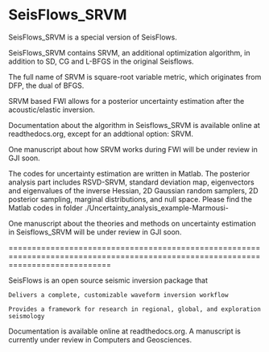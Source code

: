SeisFlows_SRVM
=================

SeisFlows_SRVM is a special version of SeisFlows.

SeisFlows_SRVM contains SRVM, an additional optimization algorithm, in addition to SD, CG and L-BFGS in the original Seisflows.

The full name of SRVM is square-root variable metric, which originates from DFP, the dual of BFGS.

SRVM based FWI allows for a posterior uncertainty estimation after the acoustic/elastic inversion.

Documentation about the algorithm in Seisflows_SRVM is available online at readthedocs.org, except for an addtional option: SRVM. 

One manuscript about how SRVM works during FWI will be under review in GJI soon.

The codes for uncertainty estimation are written in Matlab. The posterior analysis part includes RSVD-SRVM, standard deviation map, eigenvectors and eigenvalues of the inverse Hessian, 2D Gaussian random samplers, 2D posterior sampling, marginal distributions, and null space. Please find the Matlab codes in folder ./Uncertainty_analysis_example-Marmousi- 

One manuscript about the theories and methods on uncertainty estimation in Seisflows_SRVM will be under review in GJI soon.

==================================================================================================================================

SeisFlows is an open source seismic inversion package that

    Delivers a complete, customizable waveform inversion workflow

    Provides a framework for research in regional, global, and exploration seismology

Documentation is available online at readthedocs.org. A manuscript is currently under review in Computers and Geosciences.


